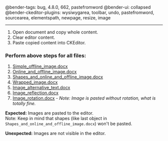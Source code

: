 @bender-tags: bug, 4.8.0, 662, pastefromword
@bender-ui: collapsed
@bender-ckeditor-plugins: wysiwygarea, toolbar, undo, pastefromword, sourcearea, elementspath, newpage, resize, image

----

1. Open document and copy whole content.
1. Clear editor content.
1. Paste copied content into CKEditor.

### Perform above steps for all files:

1. [Simple_offline_image.docx](../generated/_fixtures/PFW_image/Simple_offline_image/Simple_offline_image.docx)
2. [Online_and_offline_image.docx](../generated/_fixtures/PFW_image/Online_and_offline_image/Online_and_offline_image.docx)
3. [Shapes_and_online_and_offline_image.docx](../generated/_fixtures/PFW_image/Shapes_and_online_and_offline_image/Shapes_and_online_and_offline_image.docx)
4. [Wrapped_image.docx](../generated/_fixtures/PFW_image/Wrapped_image/Wrapped_image.docx)
5. [Image_alternative_text.docx](../generated/_fixtures/PFW_image/Image_alternative_text/Image_alternative_text.docx)
6. [Image_reflection.docx](../generated/_fixtures/PFW_image/Image_reflection/Image_reflection.docx)
7. [Image_rotation.docx](../generated/_fixtures/PFW_image/Image_rotation/Image_rotation.docx) - _Note: Image is pasted
   without rotation, what is totally fine._

**Expected:** Images are pasted to the editor.<br>
Note: Keep in mind that shapes (like last object in `Shapes_and_online_and_offline_image.docx`) won't be pasted.

**Unexpected:** Images are not visible in the editor.
